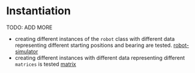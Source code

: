 # Instantiation

TODO: ADD MORE

- creating different instances of the `robot` class with different data representing different starting positions and bearing are tested. [robot-simulator](../exercise-concepts/robot-simulator.md)
- creating different instances with different data representing different `matrices` is tested [matrix](../exercise-concepts/matrix.md)
